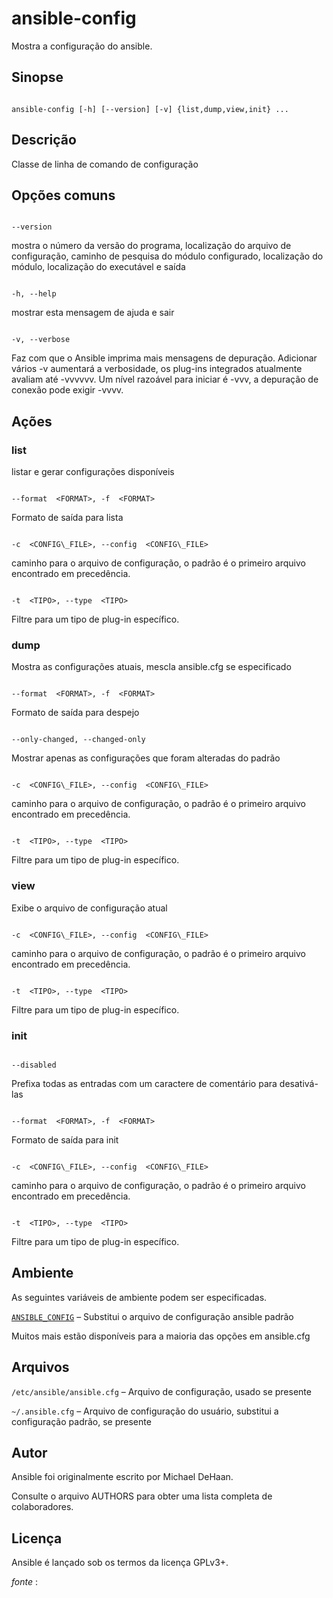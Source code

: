 ansible-config
================================================================== 

Mostra a configuração do ansible.

Sinopse
-----------------------------------------------------------
```console

ansible-config [-h] [--version] [-v] {list,dump,view,init} ...

```

Descrição
----------------------------------------------------------------

Classe de linha de comando de configuração

Opções comuns
----------------------------------------------------------------------

```console

--version

```

mostra o número da versão do programa, localização do arquivo de configuração, caminho de pesquisa do módulo configurado, localização do módulo, localização do executável e saída

```console

-h, --help

```

mostrar esta mensagem de ajuda e sair

```console

-v, --verbose

```

Faz com que o Ansible imprima mais mensagens de depuração. Adicionar vários -v aumentará a verbosidade, os plug-ins integrados atualmente avaliam até -vvvvvv. Um nível razoável para iniciar é -vvv, a depuração de conexão pode exigir -vvvv.

Ações
---------------------------------------------------------

### list

listar e gerar configurações disponíveis

```console

--format  <FORMAT>, -f  <FORMAT>

```

Formato de saída para lista

```console

-c  <CONFIG\_FILE>, --config  <CONFIG\_FILE>

```

caminho para o arquivo de configuração, o padrão é o primeiro arquivo encontrado em precedência.

```console

-t  <TIPO>, --type  <TIPO>

```

Filtre para um tipo de plug-in específico.

### dump

Mostra as configurações atuais, mescla ansible.cfg se especificado

```console

--format  <FORMAT>, -f  <FORMAT>

```

Formato de saída para despejo

```console

--only-changed, --changed-only

```

Mostrar apenas as configurações que foram alteradas do padrão

```console

-c  <CONFIG\_FILE>, --config  <CONFIG\_FILE>

```

caminho para o arquivo de configuração, o padrão é o primeiro arquivo encontrado em precedência.

```console

-t  <TIPO>, --type  <TIPO>

```

Filtre para um tipo de plug-in específico.

### view

Exibe o arquivo de configuração atual

```console

-c  <CONFIG\_FILE>, --config  <CONFIG\_FILE>

```

caminho para o arquivo de configuração, o padrão é o primeiro arquivo encontrado em precedência.

```console

-t  <TIPO>, --type  <TIPO>

```

Filtre para um tipo de plug-in específico.

### init

```console

--disabled

```

Prefixa todas as entradas com um caractere de comentário para desativá-las

```console

--format  <FORMAT>, -f  <FORMAT>

```

Formato de saída para init

```console

-c  <CONFIG\_FILE>, --config  <CONFIG\_FILE>

```

caminho para o arquivo de configuração, o padrão é o primeiro arquivo encontrado em precedência.

```console

-t  <TIPO>, --type  <TIPO>

```

Filtre para um tipo de plug-in específico.


Ambiente
-----------------------------------------------------------------

As seguintes variáveis de ambiente podem ser especificadas.

[`ANSIBLE_CONFIG`](https://docs.ansible.com/ansible/latest/reference_appendices/config.html#envvar-ANSIBLE_CONFIG) – Substitui o arquivo de configuração ansible padrão

Muitos mais estão disponíveis para a maioria das opções em ansible.cfg

Arquivos
----------------------------------------------------

`/etc/ansible/ansible.cfg` – Arquivo de configuração, usado se presente

`~/.ansible.cfg` – Arquivo de configuração do usuário, substitui a configuração padrão, se presente

Autor
-------------------------------------------------------

Ansible foi originalmente escrito por Michael DeHaan.

Consulte o arquivo AUTHORS para obter uma lista completa de colaboradores.

Licença
---------------------------------------------------------

Ansible é lançado sob os termos da licença GPLv3+.

_fonte_ : 